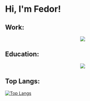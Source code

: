 # Hi, I'm Fedor!

  
  ## Work:
  <p align="center">
    <a href="https://skillicons.dev">
      <img src="https://skillicons.dev/icons?i=python,golang,docker,kubernetes,git,aws,postman,fastapi&perline=3" />
    </a>
  </p>
    
  ## Education:
  <p align="center">
    <a href="https://skillicons.dev">
      <img src="https://skillicons.dev/icons?i=c,linux,bash,cs,cpp,dotnet,latex,sqlite,&perline=3" />
    </a>
  </p>

## Top Langs:
[![Top Langs](https://github-readme-stats.vercel.app/api/top-langs/?username=fkurushin)](https://github.com/anuraghazra/github-readme-stats)
